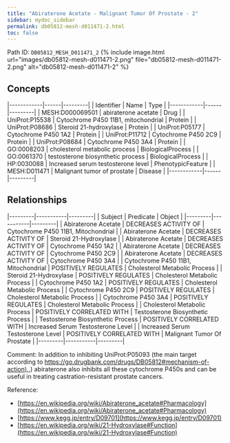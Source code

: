 ```yaml
---
title: "Abiraterone Acetate - Malignant Tumor Of Prostate - 2"
sidebar: mydoc_sidebar
permalink: db05812-mesh-d011471-2.html
toc: false 
---
```



Path ID: `DB05812_MESH_D011471_2`
{% include image.html url="images/db05812-mesh-d011471-2.png" file="db05812-mesh-d011471-2.png" alt="db05812-mesh-d011471-2" %}

## Concepts

|------------|------|---------|
| Identifier | Name | Type    |
|------------|------|---------|
| MESH:D000069501 | abiraterone acetate | Drug |
| UniProt:P15538 | Cytochrome P450 11B1, mitochondrial | Protein |
| UniProt:P08686 | Steroid 21-hydroxylase | Protein |
| UniProt:P05177 | Cytochrome P450 1A2 | Protein |
| UniProt:P11712 | Cytochrome P450 2C9 | Protein |
| UniProt:P08684 | Cytochrome P450 3A4 | Protein |
| GO:0008203 | cholesterol metabolic process | BiologicalProcess |
| GO:0061370 | testosterone biosynthetic process | BiologicalProcess |
| HP:0030088 | Increased serum testosterone level | PhenotypicFeature |
| MESH:D011471 | Malignant tumor of prostate | Disease |
|------------|------|---------|

## Relationships

|---------|-----------|---------|
| Subject | Predicate | Object  |
|---------|-----------|---------|
| Abiraterone Acetate | DECREASES ACTIVITY OF | Cytochrome P450 11B1, Mitochondrial |
| Abiraterone Acetate | DECREASES ACTIVITY OF | Steroid 21-Hydroxylase |
| Abiraterone Acetate | DECREASES ACTIVITY OF | Cytochrome P450 1A2 |
| Abiraterone Acetate | DECREASES ACTIVITY OF | Cytochrome P450 2C9 |
| Abiraterone Acetate | DECREASES ACTIVITY OF | Cytochrome P450 3A4 |
| Cytochrome P450 11B1, Mitochondrial | POSITIVELY REGULATES | Cholesterol Metabolic Process |
| Steroid 21-Hydroxylase | POSITIVELY REGULATES | Cholesterol Metabolic Process |
| Cytochrome P450 1A2 | POSITIVELY REGULATES | Cholesterol Metabolic Process |
| Cytochrome P450 2C9 | POSITIVELY REGULATES | Cholesterol Metabolic Process |
| Cytochrome P450 3A4 | POSITIVELY REGULATES | Cholesterol Metabolic Process |
| Cholesterol Metabolic Process | POSITIVELY CORRELATED WITH | Testosterone Biosynthetic Process |
| Testosterone Biosynthetic Process | POSITIVELY CORRELATED WITH | Increased Serum Testosterone Level |
| Increased Serum Testosterone Level | POSITIVELY CORRELATED WITH | Malignant Tumor Of Prostate |
|---------|-----------|---------|

Comment: In addition to inhibiting UniProt:P05093 (the main target according to [https://go.drugbank.com/drugs/DB05812#mechanism-of-action),](https://go.drugbank.com/drugs/DB05812#mechanism-of-action),) abiraterone also inhibits all these cytochrome P450s and can be useful in treating castration-resistant prostate cancers.

Reference: 
  - [https://en.wikipedia.org/wiki/Abiraterone_acetate#Pharmacology](https://en.wikipedia.org/wiki/Abiraterone_acetate#Pharmacology)
  - [https://www.kegg.jp/entry/D09701](https://www.kegg.jp/entry/D09701)
  - [https://en.wikipedia.org/wiki/21-Hydroxylase#Function](https://en.wikipedia.org/wiki/21-Hydroxylase#Function)
